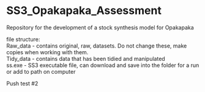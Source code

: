 # SS3_Opakapaka_Assessment
Repository for the development of a stock synthesis model for Opakapaka

file structure:  
Raw_data - contains original, raw, datasets. Do not change these, make copies when working with them.  
Tidy_data - contains data that has been tidied and manipulated  
ss.exe - SS3 executable file, can download and save into the folder for a run or add to path on computer  


Push test #2